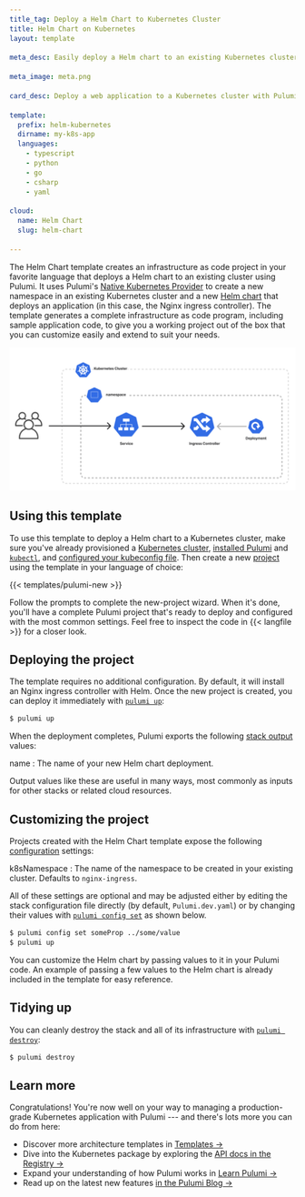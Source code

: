 ```yaml
---
title_tag: Deploy a Helm Chart to Kubernetes Cluster
title: Helm Chart on Kubernetes
layout: template

meta_desc: Easily deploy a Helm chart to an existing Kubernetes cluster with Pulumi and Helm using this template.

meta_image: meta.png

card_desc: Deploy a web application to a Kubernetes cluster with Pulumi and Helm.

template:
  prefix: helm-kubernetes
  dirname: my-k8s-app
  languages:
    - typescript
    - python
    - go
    - csharp
    - yaml

cloud:
  name: Helm Chart
  slug: helm-chart

---
```


The Helm Chart template creates an infrastructure as code project in your favorite language that deploys a Helm chart to an existing cluster using Pulumi. It uses Pulumi's [Native Kubernetes Provider](/registry/packages/kubernetes) to create a new namespace in an existing Kubernetes cluster and a new [Helm chart](/registry/packages/kubernetes/api-docs/helm/v3) that deploys an application (in this case, the Nginx ingress controller). The template generates a complete infrastructure as code program, including sample application code, to give you a working project out of the box that you can customize easily and extend to suit your needs.

![An architecture diagram of the Pulumi Helm Chart template](./architecture.png)

## Using this template

To use this template to deploy a Helm chart to a Kubernetes cluster, make sure you've already provisioned a [Kubernetes cluster](/templates/kubernetes), [installed Pulumi](/docs/get-started/install) and [`kubectl`](https://kubernetes.io/docs/tasks/tools/install-kubectl/), and [configured your kubeconfig file](/registry/packages/kubernetes/installation-configuration#setup). Then create a new [project](/docs/concepts/projects/) using the template in your language of choice:

{{< templates/pulumi-new >}}

Follow the prompts to complete the new-project wizard. When it's done, you'll have a complete Pulumi project that's ready to deploy and configured with the most common settings. Feel free to inspect the code in {{< langfile >}} for a closer look.

## Deploying the project

The template requires no additional configuration. By default, it will install an Nginx ingress controller with Helm. Once the new project is created, you can deploy it immediately with [`pulumi up`](/docs/cli/pulumi_up):

```bash
$ pulumi up
```

When the deployment completes, Pulumi exports the following [stack output](/docs/concepts/stack#outputs) values:

name
: The name of your new Helm chart deployment.

Output values like these are useful in many ways, most commonly as inputs for other stacks or related cloud resources.

## Customizing the project

Projects created with the Helm Chart template expose the following [configuration](/docs/concepts/config) settings:

k8sNamespace
: The name of the namespace to be created in your existing cluster. Defaults to `nginx-ingress`.

All of these settings are optional and may be adjusted either by editing the stack configuration file directly (by default, `Pulumi.dev.yaml`) or by changing their values with [`pulumi config set`](/docs/cli/pulumi_config_set) as shown below.

```bash
$ pulumi config set someProp ../some/value
$ pulumi up
```

You can customize the Helm chart by passing values to it in your Pulumi code. An example of passing a few values to the Helm chart is already included in the template for easy reference.

## Tidying up

You can cleanly destroy the stack and all of its infrastructure with [`pulumi destroy`](/docs/cli/pulumi_destroy):

```bash
$ pulumi destroy
```

## Learn more

Congratulations! You're now well on your way to managing a production-grade Kubernetes application with Pulumi --- and there's lots more you can do from here:

* Discover more architecture templates in [Templates &rarr;](/templates)
* Dive into the Kubernetes package by exploring the [API docs in the Registry &rarr;](/registry/packages/kubernetes)
* Expand your understanding of how Pulumi works in [Learn Pulumi &rarr;](/learn)
* Read up on the latest new features [in the Pulumi Blog &rarr;](/blog/tag/kubernetes)
